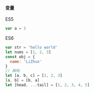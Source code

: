 #### 变量
ES5
```js
var a = 3
```
ES6  
```js
var str = 'hello world'
let nums = [1, 2, 3]
const obj = {
  name: 'LiZhuo'
}
// 解构
let [a, b, c] = [1, 2, 3]
[a, b] = [b, a]
let [head, ...tail] = [1, 2, 3, 4, 5]
```
